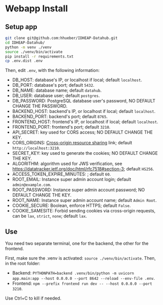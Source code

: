 # Webapp Install

## Setup app

```bash
git clone git@github.com:hhueber/IDHEAP-Datahub.git
cd IDHEAP-Datahub/
python -m venv ./venv
source ./venv/bin/activate
pip install -r requirements.txt
cp .env.dist .env
```

Then, edit `.env`, with the following information:

- DB_HOST: database's IP, or localhost if local; default `localhost`.
- DB_PORT: database's port; default `5432`.
- DB_NAME: database name; default `datahub`.
- DB_USER: database user; default `postgres`.
- DB_PASSWORD: PostgreSQL database user's password, NO DEFAULT CHANGE THE PASSWORD.
- BACKEND_HOST: backend's IP, or localhost if local; default `localhost`.
- BACKEND_PORT: backend's port; default `8765`.
- FRONTEND_HOST: frontend's IP, or localhost if local; default `localhost`.
- FRONTEND_PORT: frontend's port; default `3210`.
- API_SECRET: key used for CORS access; NO DEFAULT CHANGE THE KEY.
- CORS_ORIGINS: [Cross-origin resource sharing](https://en.wikipedia.org/wiki/Cross-origin_resource_sharing) link; default `http://localhost:3210`.
- SECRET_KEY: key used to generate the cookies; NO DEFAULT CHANGE THE KEY.
- ALGORITHM: algorithm used for JWS verification, see https://datatracker.ietf.org/doc/html/rfc7518#section-3; default `HS256`.
- ACCESS_TOKEN_EXPIRE_MINUTES: ; default `60`.
- ROOT_EMAIL: Instance super admin account login; default `admin@example.com`.
- ROOT_PASSWORD: Instance super admin account password; NO DEFAULT CHANGE THE KEY.
- ROOT_NAME: Instance super admin account name; default `Admin Root`.
- COOKIE_SECURE: Boolean, enforce HTTPS; default `False`.
- COOKIE_SAMESITE: Forbid sending cookies via cross-origin requests, can be `lax`, `strict`, `none`; default `lax`.

## Use

You need two separate terminal, one for the backend, the other for the frontend.

First, make sure the .venv is activated: `source ./venv/bin/activate`. Then, in the root folder:
- Backend: `PYTHONPATH=backend .venv/bin/python -m uvicorn app.main:app --host 0.0.0.0 --port 8642 --reload --env-file .env`.
- Frontend: `npm --prefix frontend run dev -- --host 0.0.0.0 --port 3210`.

Use Ctrl+C to kill if needed.

